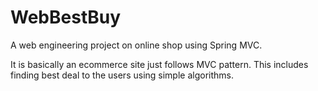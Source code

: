 # WebBestBuy
A web engineering project on online shop using Spring MVC.

It is basically an ecommerce site just follows MVC pattern.
This includes finding best deal to the users using simple algorithms.
